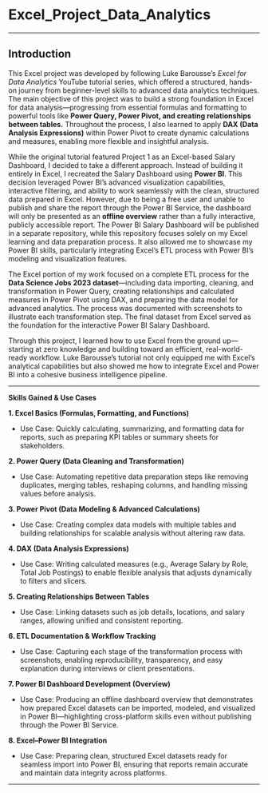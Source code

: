 # Excel_Project_Data_Analytics

---

## Introduction

This Excel project was developed by following Luke Barousse’s *Excel for Data Analytics* YouTube tutorial series, which offered a structured, hands-on journey from beginner-level skills to advanced data analytics techniques. The main objective of this project was to build a strong foundation in Excel for data analysis—progressing from essential formulas and formatting to powerful tools like **Power Query, Power Pivot, and creating relationships between tables.** Throughout the process, I also learned to apply **DAX (Data Analysis Expressions)** within Power Pivot to create dynamic calculations and measures, enabling more flexible and insightful analysis.

While the original tutorial featured Project 1 as an Excel-based Salary Dashboard, I decided to take a different approach. Instead of building it entirely in Excel, I recreated the Salary Dashboard using **Power BI**. This decision leveraged Power BI’s advanced visualization capabilities, interactive filtering, and ability to work seamlessly with the clean, structured data prepared in Excel. However, due to being a free user and unable to publish and share the report through the Power BI Service, the dashboard will only be presented as an **offline overview** rather than a fully interactive, publicly accessible report. The Power BI Salary Dashboard will be published in a separate repository, while this repository focuses solely on my Excel learning and data preparation process. It also allowed me to showcase my Power BI skills, particularly integrating Excel’s ETL process with Power BI’s modeling and visualization features.

The Excel portion of my work focused on a complete ETL process for the **Data Science Jobs 2023 dataset**—including data importing, cleaning, and transformation in Power Query, creating relationships and calculated measures in Power Pivot using DAX, and preparing the data model for advanced analytics. The process was documented with screenshots to illustrate each transformation step. The final dataset from Excel served as the foundation for the interactive Power BI Salary Dashboard.

Through this project, I learned how to use Excel from the ground up—starting at zero knowledge and building toward an efficient, real-world-ready workflow. Luke Barousse’s tutorial not only equipped me with Excel’s analytical capabilities but also showed me how to integrate Excel and Power BI into a cohesive business intelligence pipeline.

---

**Skills Gained & Use Cases**

**1. Excel Basics (Formulas, Formatting, and Functions)**

* Use Case: Quickly calculating, summarizing, and formatting data for reports, such as preparing KPI tables or summary sheets for stakeholders.

**2. Power Query (Data Cleaning and Transformation)**

* Use Case: Automating repetitive data preparation steps like removing duplicates, merging tables, reshaping columns, and handling missing values before analysis.

**3. Power Pivot (Data Modeling & Advanced Calculations)**

* Use Case: Creating complex data models with multiple tables and building relationships for scalable analysis without altering raw data.

**4. DAX (Data Analysis Expressions)**

* Use Case: Writing calculated measures (e.g., Average Salary by Role, Total Job Postings) to enable flexible analysis that adjusts dynamically to filters and slicers.

**5. Creating Relationships Between Tables**

* Use Case: Linking datasets such as job details, locations, and salary ranges, allowing unified and consistent reporting.

**6. ETL Documentation & Workflow Tracking**

* Use Case: Capturing each stage of the transformation process with screenshots, enabling reproducibility, transparency, and easy explanation during interviews or client presentations.

**7. Power BI Dashboard Development (Overview)**

* Use Case: Producing an offline dashboard overview that demonstrates how prepared Excel datasets can be imported, modeled, and visualized in Power BI—highlighting cross-platform skills even without publishing through the Power BI Service.

**8. Excel–Power BI Integration**

* Use Case: Preparing clean, structured Excel datasets ready for seamless import into Power BI, ensuring that reports remain accurate and maintain data integrity across platforms.

---